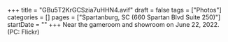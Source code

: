 +++
title = "GBu5T2KrGCSzia7uHHN4.avif"
draft = false
tags = ["Photos"]
categories = []
pages = ["Spartanburg, SC (660 Spartan Blvd Suite 250)"]
startDate = ""
+++
Near the gameroom and showroom on June 22, 2022. (PC: Flickr)
